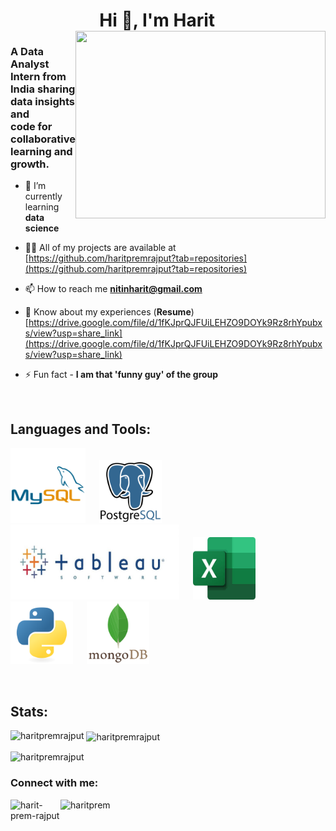 <h1 align="center">Hi 👋, I'm Harit &emsp; <img src="https://github.com/haritpremrajput/haritpremrajput/blob/main/My gif.gif" align="right" width="400" height="300"/></h1>  
<h3 align="left">A Data Analyst Intern from India sharing data insights and <br>
 code for collaborative learning and growth.</h3>


- 🌱 I’m currently learning **data science**

- 👨‍💻 All of my projects are available at [https://github.com/haritpremrajput?tab=repositories](https://github.com/haritpremrajput?tab=repositories)

- 📫 How to reach me **nitinharit@gmail.com**

- 📄 Know about my experiences (**Resume**) [https://drive.google.com/file/d/1fKJprQJFUiLEHZO9DOYk9Rz8rhYpubxs/view?usp=share_link](https://drive.google.com/file/d/1fKJprQJFUiLEHZO9DOYk9Rz8rhYpubxs/view?usp=share_link)

- ⚡ Fun fact - **I am that 'funny guy' of the group**

<br>

<h2 align="left">Languages and Tools:</h2>
<p align="left"> <img src="https://raw.githubusercontent.com/devicons/devicon/master/icons/mysql/mysql-original-wordmark.svg" alt="mysql" width="120" height="120"/>          &emsp;                  <img src="https://raw.githubusercontent.com/devicons/devicon/master/icons/postgresql/postgresql-original-wordmark.svg" alt="postgresql" width="100" height="100"/>             &emsp;          <img src="https://github.com/haritpremrajput/haritpremrajput/blob/main/tableau-logo-tableau-software-700x263.jpg" width="270" height="120"/>             
&emsp; <img src="https://github.com/haritpremrajput/haritpremrajput/blob/main/download.jpg" width="100" height="100"/> &emsp; <img src="https://raw.githubusercontent.com/devicons/devicon/master/icons/python/python-original.svg" alt="python" width="100" height="100"/> </a>
&emsp;                          <a>
 <img src="https://raw.githubusercontent.com/devicons/devicon/master/icons/mongodb/mongodb-original-wordmark.svg" alt="mongodb" width="100" height="100"/> 
</a> </p>

<br>
<h2 align="left">Stats:</h2>

<p><img align="left" src="https://github-readme-stats.vercel.app/api/top-langs?username=haritpremrajput&show_icons=true&locale=en&layout=compact" alt="haritpremrajput" /></p>

<p>&nbsp;<img align="center" src="https://github-readme-stats.vercel.app/api?username=haritpremrajput&show_icons=true&locale=en" alt="haritpremrajput" /></p>

<p><img align="center" src="https://github-readme-streak-stats.herokuapp.com/?user=haritpremrajput&" alt="haritpremrajput" /></p><h3 align="left">Connect with me:</h3>
<p align="left">
 
<a href="https://linkedin.com/in/harit-prem-rajput" target="blank"><img align="left" src="https://raw.githubusercontent.com/rahuldkjain/github-profile-readme-generator/master/src/images/icons/Social/linked-in-alt.svg" alt="harit-prem-rajput" height="60" width="80" /></a>           <a href="https://twitter.com/haritprem" target="blank"><img align="left" src="https://raw.githubusercontent.com/rahuldkjain/github-profile-readme-generator/master/src/images/icons/Social/twitter.svg" alt="haritprem" height="60" width="80" /></a>   

</p>

